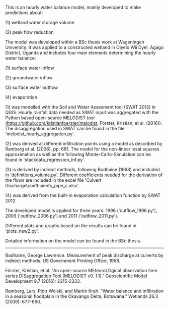
This is an hourly water balance model, mainly developed to make predictions about:

(1) wetland water storage volume

(2) peak flow reduction


The model was developed within a BSc thesis work at Wageningen University. It was applied to a constructed wetland in Olyelo Wii Dyel, Agago District, Uganda and includes four main elements determining the hourly water balance:

(1) surface water inflow

(2) groundwater inflow

(3) surface water outflow

(4) evaporation


(1) was modelled with the Soil and Water Assesment tool (SWAT 2012) in QGIS. Hourly rainfall data needed as SWAT input was aggregated with the Python based open-source MELODIST tool (https://github.com/kristianfoerster/melodist, Förster, Kristian, et al. (2016)). The disaggregation used in SWAT can be found in the file 'melodist_hourly_aggregation.py'.

(2) was derived at different infiltration points using a model as described by Ramberg et al. (2006), pp. 681. The model for the non-linear lesat squares approximation as well as the following Monte-Carlo-Simulation can be found in 'stackdata_regression_inf.py'.

(3) is derived by indirect methods, following Bodhaine (1968) and included in 'definitions_volume.py'. Different coefficients needed for the derivation of the flows are included in the excel file 'Culvert Discharge\coefficients_pipe_c.xlsx'.

(4) was derived from the built-in evaporation calculation function by SWAT 2012.

The developed model is applied for three years: 1996 ('outflow_1996.py'), 2006 ('outflow_2006.py') and 2011 ('outflow_2011.py'). 

Different plots and graphs based on the results can be found in 'plots_new2.py'.

Detailed information on the model can be found in the BSc thesis.

---------------------------------------------------------
Bodhaine, George Lawrence. Measurement of peak discharge at culverts by indirect methods. US Government Printing Office, 1968.

Förster, Kristian, et al. "An open-source MEteoroLOgical observation time series DISaggregation Tool (MELODIST v0. 1.1)." Geoscientific Model Development 9.7 (2016): 2315-2333.

Ramberg, Lars, Piotr Wolski, and Martin Krah. "Water balance and infiltration in a seasonal floodplain in the Okavango Delta, Botswana." Wetlands 26.3 (2006): 677-690.

